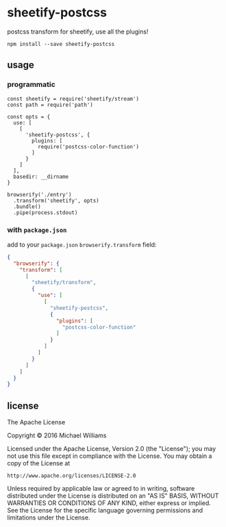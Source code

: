 # sheetify-postcss

postcss transform for sheetify, use all the plugins!

```shell
npm install --save sheetify-postcss
```

## usage

### programmatic

```
const sheetify = require('sheetify/stream')
const path = require('path')

const opts = {
  use: [
    [
      'sheetify-postcss', {
        plugins: [
          require('postcss-color-function')
        ]
      }
    ]
  ],
  basedir: __dirname
}

browserify('./entry')
  .transform('sheetify', opts)
  .bundle()
  .pipe(process.stdout)
```

### with `package.json`

add to your `package.json` `browserify.transform` field:

```json
{
  "browserify": {
    "transform": [
      [
        "sheetify/transform",
        {
          "use": [
            [
              "sheetify-postcss",
              {
                "plugins": [
                  "postcss-color-function"
                ]
              }
            ]
          ]
        }
      ]
    ]
  }
}
```

## license

The Apache License

Copyright &copy; 2016 Michael Williams

Licensed under the Apache License, Version 2.0 (the "License");
you may not use this file except in compliance with the License.
You may obtain a copy of the License at

    http://www.apache.org/licenses/LICENSE-2.0

Unless required by applicable law or agreed to in writing, software
distributed under the License is distributed on an "AS IS" BASIS,
WITHOUT WARRANTIES OR CONDITIONS OF ANY KIND, either express or implied.
See the License for the specific language governing permissions and
limitations under the License.
